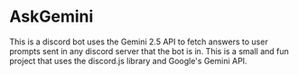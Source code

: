 # AskGemini
This is a discord bot uses the Gemini 2.5 API to fetch answers to user prompts sent in any discord server that the bot is in. This is a small and fun project that uses the discord.js library and Google's Gemini API.
